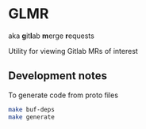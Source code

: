 # GLMR

aka **g**it**l**ab **m**erge **r**equests

Utility for viewing Gitlab MRs of interest

## Development notes

To generate code from proto files
```sh
make buf-deps
make generate
```
